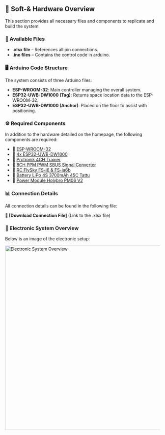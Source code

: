 <h2>📂 Soft-& Hardware Overview</h2>

<p>This section provides all necessary files and components to replicate and build the system.</p>

<h3>📁 Available Files</h3>
<ul>
    <li><strong>.xlsx file</strong> – References all pin connections.</li>
    <li><strong>.ino files</strong> – Contains the control code in arduino.</li>
</ul>

<h3>🖥️ Arduino Code Structure</h3>
<p>The system consists of three Arduino files:</p>
<ul>
    <li><strong>ESP-WROOM-32</strong>: Main controller managing the overall system.</li>
    <li><strong>ESP32-UWB-DW1000 (Tag)</strong>: Returns space location data to the ESP-WROOM-32.</li>
    <li><strong>ESP32-UWB-DW1000 (Anchor)</strong>: Placed on the floor to assist with positioning.</li>
</ul>

<h3>⚙️ Required Components</h3>
<p>In addition to the hardware detailed on the homepage, the following components are required:</p>

<ul>
    <li>📌 <a href="https://www.az-delivery.de/fr/products/esp32-nodemcu-module-wlan-wifi-dev-kit-c-development-board-mit-cp2102-und-usb-c-anschluss-esp-32-esp32-wroom-32-kompatibel-mit-arduino" target="_blank">ESP-WROOM-32</a></li>
    <li>📌 <a href="https://www.gotronic.fr/art-carte-esp32-uwb-dw1000-38055.htm" target="_blank">4x ESP32-UWB-DW1000</a></li>
    <li>📌 <a href="https://www.rc-passion.com/module-d-ecolage-4-voies-pour-l-entrainement/" target="_blank">Protronik 4CH Trainer</a></li>
    <li>📌 <a href="https://www.ebay.com/itm/226085044905" target="_blank">8CH PPM PWM SBUS Signal Converter</a></li>
    <li>📌 <a href="https://www.amazon.fr/RFElettronica-Transmetteur-t%C3%A9l%C3%A9commande-r%C3%A9cepteur-FS-iA10B/dp/B08YQVPX2Y" target="_blank">RC FlySky FS-i6 & FS-ia6b</a></li>
    <li>📌 <a href="https://www.studiosport.fr/batterie-lipo-4s-3700-mah-45c-xt60-tattu-a12185.html" target="_blank">Battery LiPo 4S 3700mAh 45C Tattu</a></li>
    <li>📌 <a href="https://openelab.io/fr/products/holybro-pm06-module" target="_blank">Power Module Holybro PM06 V2</a></li>
</ul>

<h3>📊 Connection Details</h3>
<p>All connection details can be found in the following file:</p>
<p><strong>📎 [Download Connection File]</strong> (Link to the .xlsx file)</p>

<h3>🔌 Electronic System Overview</h3>
<p>Below is an image of the electronic setup:</p>
<img src="images/electronic_setup.jpg" alt="Electronic System Overview" width="600">
